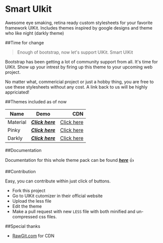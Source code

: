 # Smart UIkit

Awesome eye smaking, retina ready custom stylesheets for your favorite framework UIKit. Includes themes inspired by google designs and theme who like night (darkly theme)

##Time for change

> Enough of bootstrap, now let's support UIKit. 
> Smart UIKit

Bootstrap has been getting a lot of community support from all. It's time for UIKit. Show up your intrest by firing up this theme to your upcoming web project.

No matter what, commericial project or just a hobby thing, you are free to use these stylesheets without any cost. A link back to us will be highly appriciated!

##Themes included as of now

| Name          | Demo          | CDN   |
| ------------- |:-------------:| -----:|
| Material      | [***Click here***](http://smartincorp.github.io/smartuikit/demo/material/) | [Click here](http://smartincorp.github.io/smartuikit/#cdn) |
| Pinky      | [***Click here***](http://smartincorp.github.io/smartuikit/demo/pinky/)      |   [Click here](http://smartincorp.github.io/smartuikit/#cdn) |
| Darkly | [***Click here***](http://smartincorp.github.io/smartuikit/demo/darkly/)      |    [Click here](http://smartincorp.github.io/smartuikit/#cdn) |

##Documentation

Documentation for this whole theme pack can be found [***here***](http://getuikit.com/docs/core.html) :+1:

##Contribution

Easy, you can contribute within just click of buttons.

- Fork this project
- Go to UIKit cutomizer in their official website
- Upload the less file
- Edit the theme
- Make a pull request with new `LESS` file with both minified and un-compressed css files.

##Special thanks

- [RawGit.com](https://rawgit.com/) for CDN
